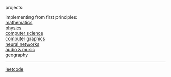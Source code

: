 projects:<br/>

implementing from first principles:<br/>
[mathematics](https://github.com/amin-abaspour/mathematics)<br/>
[physics](https://github.com/amin-abaspour/physics)<br/>
[computer science](https://github.com/amin-abaspour/computer-science)<br/>
[computer graphics](https://github.com/amin-abaspour/computer-graphics)<br/>
[neural networks](https://github.com/amin-abaspour/neural-networks)<br/>
[audio & music](https://github.com/amin-abaspour/music)<br/>
[geography](https://github.com/amin-abaspour/geography)<br/>

---

[leetcode](https://leetcode.com/u/amin-abaspour/)
